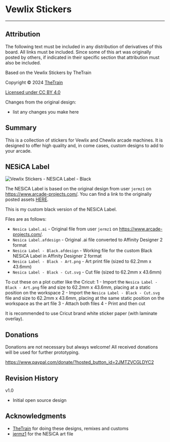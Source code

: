 # Vewlix Stickers

---

## Attribution

The following text must be included in any distribution of derivatives of this board. All links must be included.
Since some of this art was originally posted by others, if indicated in their specific section that attribution must also be included.

Based on the Vewlix Stickers by TheTrain

Copyright © 2024 [TheTrain](https://github.com/TheTrainGoes)

[Licensed under CC BY 4.0](https://creativecommons.org/licenses/by/4.0/)

Changes from the original design:
  - list any changes you make here


## Summary

This is a collection of stickers for Vewlix and Chewlix arcade machines.  It is designed to offer high quality and, in come cases, custom designs to add to your arcade.


## NESiCA Label

![Vewlix Stickers - NESiCA Label - Black](/NESiCA%20Label/Nesica_Label_-_Black_-_Art.png)

The NESiCA Label is based on the original design from user `jermz1` on https://www.arcade-projects.com/.  You can find a link to the originally posted assets [HERE](https://www.arcade-projects.com/threads/vewlix-all-decals-for-your-vewlix-chewlix-cab.12706/).

This is my custom black version of the NESiCA Label.  

Files are as follows:
- `Nesica Label.ai` - Original file from user `jermz1` on https://www.arcade-projects.com/.
- `Nesica Label.afdesign` - Original .ai file converted to Affinity Designer 2 format
- `Nesica Label - Black.afdesign` - Working file for the custom Black NESiCA Label in Affinity Designer 2 format
- `Nesica Label - Black - Art.png` - Art print file (sized to 62.2mm x 43.6mm)
- `Nesica Label - Black - Cut.svg` - Cut file (sized to 62.2mm x 43.6mm)

To cut these on a plot cutter like the Cricut:
1 - Import the `Nesica Label - Black - Art.png` file and size to 62.2mm x 43.6mm, placing at a static position on the workspace
2 - Import the `Nesica Label - Black - Cut.svg` file and size to 62.2mm x 43.6mm, placing at the same static position on the workspace as the art file
3 - Attach both files
4 - Print and then cut

It is recommended to use Cricut brand white sticker paper (with laminate overlay).


## Donations

Donations are not necessary but always welcome!  All received donations will be used for further prototyping.

https://www.paypal.com/donate/?hosted_button_id=2JMTZVCGLDYC2


## Revision History

v1.0
- Initial open source design


## Acknowledgments

- [TheTrain](https://github.com/TheTrainGoes) for doing these designs, remixes and customs
- [jermz1](https://www.arcade-projects.com/threads/vewlix-all-decals-for-your-vewlix-chewlix-cab.12706/) for the NESiCA art file
